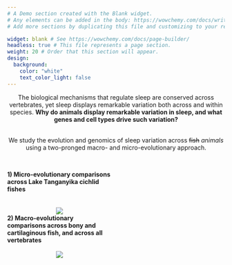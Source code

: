 ```yaml
---
# A Demo section created with the Blank widget.
# Any elements can be added in the body: https://wowchemy.com/docs/writing-markdown-latex/
# Add more sections by duplicating this file and customizing to your requirements.

widget: blank # See https://wowchemy.com/docs/page-builder/
headless: true # This file represents a page section.
weight: 20 # Order that this section will appear.
design:
  background:
    color: "white"
    text_color_light: false
---
```

<center>The biological mechanisms that regulate sleep are conserved across vertebrates, yet sleep displays remarkable variation both across and within species. <b>Why do animals display remarkable variation in sleep, and what genes and cell types drive such variation?</b>

<br>
<br>

We study the evolution and genomics of sleep variation across ~~fish~~ *_animals_* using a two-pronged macro- and micro-evolutionary approach.</center>
<br>

<div class="row">
        <div class="column" style="width:48%">
            <b>1) Micro-evolutionary comparisons across Lake Tanganyika cichlid fishes</b>

<br>
<br>
<br>

<div id="banner" style="overflow: hidden; display: flex; justify-content:space-around;">
        <div class="" style="max-width: 85%; max-height: 85%;">
            <img src ="media/lt_phylo.jpg">
        </div>
    </div>
        </div>
        <div class="colum" style="width:4%">
        </div>
        <div class="column" style="width:48%">
            <b>2) Macro-evolutionary comparisons across bony and cartilaginous fish, and across all vertebrates</b>
            
<br>
<br>

<div id="banner" style="overflow: hidden; display: flex; justify-content:space-around;">
          <div class="" style="max-width: 70%; max-height: 70%;">
            <img src ="https://upload.wikimedia.org/wikipedia/commons/8/8a/Adolphe_Millot_poissons_A.jpg">
        </div>
    </div>
        </div>
    </div>